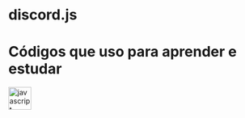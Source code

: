 # discord.js

<h1>Códigos que uso para aprender e estudar</h1>

<div style={flex-direction: row}>

<img src="https://devicons.github.io/devicon/devicon.git/icons/javascript/javascript-original.svg" alt="javascript" width="45" height="45"/>
</div>
